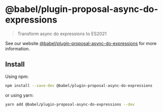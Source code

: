 # @babel/plugin-proposal-async-do-expressions

> Transform async do expressions to ES2021

See our website [@babel/plugin-proposal-async-do-expressions](https://babeljs.io/docs/babel-plugin-proposal-async-do-expressions) for more information.

## Install

Using npm:

```sh
npm install --save-dev @babel/plugin-proposal-async-do-expressions
```

or using yarn:

```sh
yarn add @babel/plugin-proposal-async-do-expressions --dev
```
